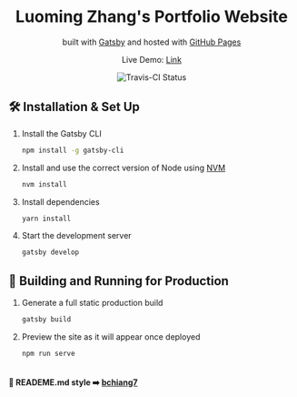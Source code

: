<h1 align="center">
  Luoming Zhang's Portfolio Website
</h1>
<p align="center">
  built with <a href="https://www.gatsbyjs.org/" target="_blank">Gatsby</a> and hosted with <a href="https://pages.github.com/" target="_blank">GitHub Pages</a>
</p>
<p align="center">
  Live Demo:
  <a href="https://lokissue.github.io/Portfolio_website/" target="_blank">
    Link
  </a>
</p>
<p align="center">
  <a>
    <img src="https://travis-ci.com/lokissue/Portfolio_website.svg?branch=master" alt="Travis-CI Status" />
  </a>
</p>

## 🛠 Installation & Set Up

1. Install the Gatsby CLI

   ```sh
   npm install -g gatsby-cli
   ```

2. Install and use the correct version of Node using [NVM](https://github.com/nvm-sh/nvm)

   ```sh
   nvm install
   ```

3. Install dependencies

   ```sh
   yarn install
   ```

4. Start the development server

   ```sh
   gatsby develop
   ```

## 🚀 Building and Running for Production

1. Generate a full static production build

   ```sh
   gatsby build
   ```

2. Preview the site as it will appear once deployed

   ```sh
   npm run serve
  ```
  ```
  
#### 🎨 READEME.md style ➡️ [bchiang7](https://github.com/bchiang7])
